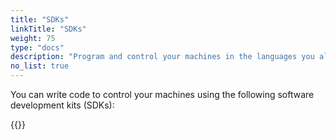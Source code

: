 ```yaml
---
title: "SDKs"
linkTitle: "SDKs"
weight: 75
type: "docs"
description: "Program and control your machines in the languages you already know like Python, Go, TypeScript, C++, and Flutter."
no_list: true
---
```


You can write code to control your machines using the following software development kits (SDKs):

{{<sectionlist section="/sdks">}}
